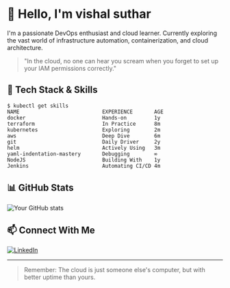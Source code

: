 # 👋 Hello, I'm vishal suthar
 
I'm a passionate DevOps enthusiast and cloud learner. Currently exploring the vast world of infrastructure automation, containerization, and cloud architecture.

> "In the cloud, no one can hear you scream when you forget to set up your IAM permissions correctly."

## 🔧 Tech Stack & Skills
```
$ kubectl get skills
NAME                           EXPERIENCE       AGE
docker                         Hands-on         1y
terraform                      In Practice      8m
kubernetes                     Exploring        2m
aws                            Deep Dive        6m
git                            Daily Driver     2y
helm                           Actively Using   3m
yaml-indentation-mastery       Debugging        ∞
NodeJS                         Building With    1y
Jenkins                        Automating CI/CD 4m

```

## 📊 GitHub Stats
![Your GitHub stats](https://github-readme-stats.vercel.app/api?username=Vishal-human&show_icons=true&theme=radical)


## 📫 Connect With Me
[![LinkedIn](https://img.shields.io/badge/LinkedIn-0077B5?style=for-the-badge&logo=linkedin&logoColor=white)](https://www.linkedin.com/in/vishal-suthar-8317b4246/)


---

> Remember: The cloud is just someone else's computer, but with better uptime than yours.

